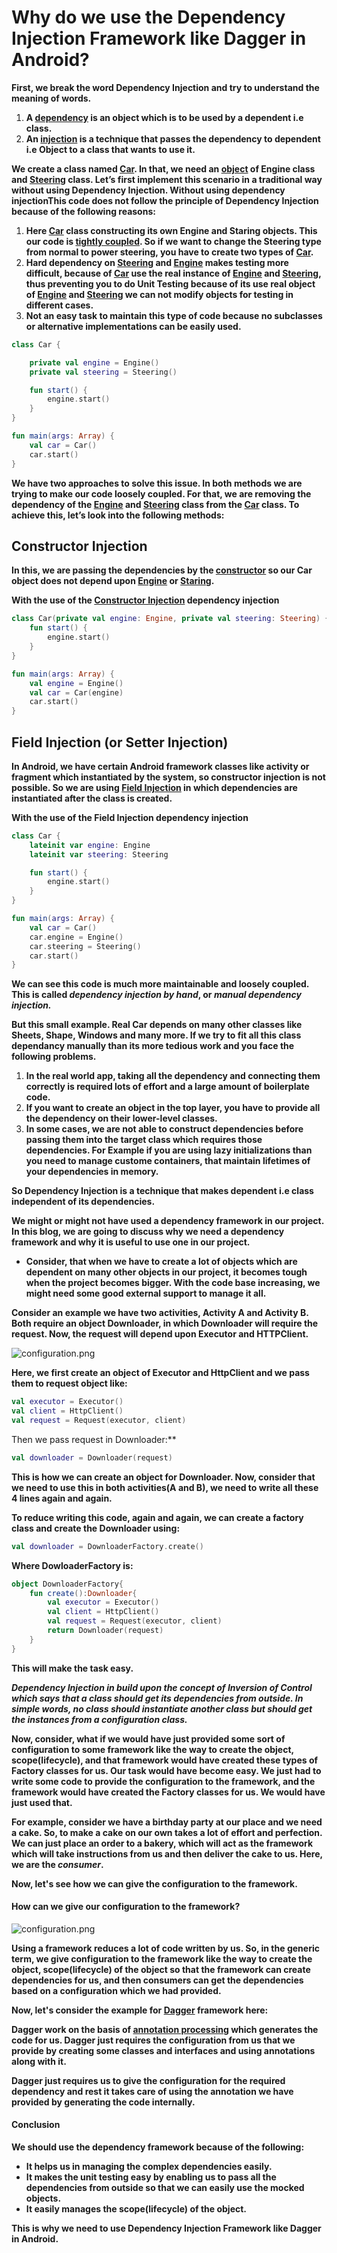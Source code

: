 # Why do we use the Dependency Injection Framework like Dagger in Android?

**First, we break the word Dependency Injection and try to understand the meaning of words.**

1. **A <u>dependency</u> is an object which is to be used by a dependent i.e class.**
2. **An <u>injection</u> is a technique that passes the dependency to dependent i.e Object to a class that wants to use it.**

**We create a class named <u>Car</u>. In that, we need an <u>object</u> of Engine class and <u>Steering</u> class. Let’s first implement this scenario in a traditional way without using Dependency Injection. Without using dependency injectionThis code does not follow the principle of Dependency Injection because of the following reasons:**

1. **Here <u>Car</u> class constructing its own Engine and Staring objects. This our code is <u>tightly coupled</u>. So if we want to change the Steering type from normal to power steering, you have to create two types of <u>Car</u>.**
2. **Hard dependency on <u>Steering</u> and <u>Engine</u> makes testing more difficult, because of <u>Car</u> use the real instance of <u>Engine</u> and <u>Steering</u>, thus preventing you to do Unit Testing because of its use real object of <u>Engine</u> and <u>Steering</u> we can not modify objects for testing in different cases.**
3. **Not an easy task to maintain this type of code because no subclasses or alternative implementations can be easily used.**

```kotlin
class Car {

    private val engine = Engine()
    private val steering = Steering()

    fun start() {
        engine.start()
    }
}

fun main(args: Array) {
    val car = Car()
    car.start()
}
```

**We have two approaches to solve this issue. In both methods we are trying to make our code loosely coupled. For that, we are removing the dependency of the <u>Engine</u> and <u>Steering</u> class from the <u>Car</u> class. To achieve this, let’s look into the following methods:**

## Constructor Injection

**In this, we are passing the dependencies by the <u>constructor</u> so our Car object does not depend upon <u>Engine</u> or <u>Staring</u>.**

**With the use of the <u>Constructor Injection</u> dependency injection**

```kotlin
class Car(private val engine: Engine, private val steering: Steering) {
    fun start() {
        engine.start()
    }
}

fun main(args: Array) {
    val engine = Engine()
    val car = Car(engine)
    car.start()
}
```

## Field Injection (or Setter Injection)

**In Android, we have certain Android framework classes like activity or fragment which instantiated by the system, so constructor injection is not possible. So we are using <u>Field Injection</u> in which dependencies are instantiated after the class is created.**

**With the use of the Field Injection dependency injection**

```kotlin
class Car {
    lateinit var engine: Engine
    lateinit var steering: Steering

    fun start() {
        engine.start()
    }
}

fun main(args: Array) {
    val car = Car()
    car.engine = Engine()
    car.steering = Steering()
    car.start()
}
```

**We can see this code is much more maintainable and loosely coupled. This is called *dependency injection by hand*, or *manual dependency injection.***

**But this small example. Real Car depends on many other classes like Sheets, Shape, Windows and many more. If we try to fit all this class dependancy manually than its more tedious work and you face the following problems.**

1. **In the real world app, taking all the dependency and connecting them correctly is required lots of effort and a large amount of boilerplate code.**
2. **If you want to create an object in the top layer, you have to provide all the dependency on their lower-level classes.**
3. **In some cases, we are not able to construct dependencies before passing them into the target class which requires those dependencies. For Example if you are using lazy initializations than you need to manage custome containers, that maintain lifetimes of your dependencies in memory.**

**So Dependency Injection is a technique that makes dependent i.e class independent of its dependencies.**

**We might or might not have used a dependency framework in our project. In this blog, we are going to discuss why we need a dependency framework and why it is useful to use one in our project.**

- **Consider, that when we have to create a lot of objects which are dependent on many other objects in our project, it becomes tough when the project becomes bigger. With the code base increasing, we might need some good external support to manage it all.**

**Consider an example we have two activities, Activity A and Activity B. Both require an object Downloader, in which Downloader will require the request. Now, the request will depend upon Executor and HTTPClient.**

![configuration.png](../../../AndroidDocumentation/resources/downloader-http-pass.jpg)

**Here, we first create an object of Executor and HttpClient and we pass them to request object like:**

```kotlin
val executor = Executor()
val client = HttpClient()
val request = Request(executor, client)
```

Then we pass request in Downloader:**

```kotlin
val downloader = Downloader(request)
```

**This is how we can create an object for Downloader. Now, consider that we need to use this in both activities(A and B), we need to write all these 4 lines again and again.**

**To reduce writing this code, again and again, we can create a factory class and create the Downloader using:**

```kotlin
val downloader = DownloaderFactory.create()
```

**Where DowloaderFactory is:**

```kotlin
object DownloaderFactory{
    fun create():Downloader{
        val executor = Executor()
        val client = HttpClient()
        val request = Request(executor, client)
        return Downloader(request)
    }
}
```

**This will make the task easy.**

***Dependency Injection in build upon the concept of Inversion of Control which says that a class should get its dependencies from outside. In simple words, no class should instantiate another class but should get the instances from a configuration class.***

**Now, consider, what if we would have just provided some sort of configuration to some framework like the way to create the object, scope(lifecycle), and that framework would have created these types of Factory classes for us. Our task would have become easy. We just had to write some code to provide the configuration to the framework, and the framework would have created the Factory classes for us. We would have just used that.**

**For example, consider we have a birthday party at our place and we need a cake. So, to make a cake on our own takes a lot of effort and perfection. We can just place an order to a bakery, which will act as the framework which will take instructions from us and then deliver the cake to us. Here, we are the *consumer*.**

**Now, let's see how we can give the configuration to the framework.**

#### How can we give our configuration to the framework?

![configuration.png](../../../AndroidDocumentation/resources/config.png)

**Using a framework reduces a lot of code written by us. So, in the generic term, we give configuration to the framework like the way to create the object, scope(lifecycle) of the object so that the framework can create dependencies for us, and then consumers can get the dependencies based on a configuration which we had provided.**

**Now, let's consider the example for <u>Dagger</u> framework here:**

**Dagger work on the basis of <u>annotation processing</u> which generates the code for us. Dagger just requires the configuration from us that we provide by creating some classes and interfaces and using annotations along with it.**

**Dagger just requires us to give the configuration for the required dependency and rest it takes care of using the annotation we have provided by generating the code internally.**

#### Conclusion

**We should use the dependency framework because of the following:**

- **It helps us in managing the complex dependencies easily.**
- **It makes the unit testing easy by enabling us to pass all the dependencies from outside so that we can easily use the mocked objects.**
- **It easily manages the scope(lifecycle) of the object.**

**This is why we need to use Dependency Injection Framework like Dagger in Android.**
